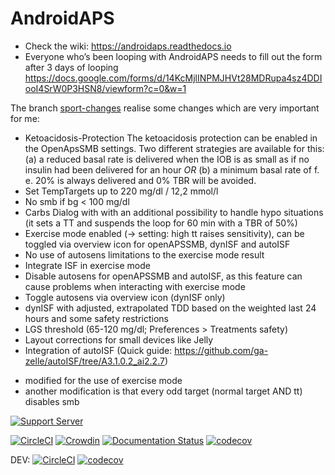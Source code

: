 # AndroidAPS
* Check the wiki: https://androidaps.readthedocs.io
* Everyone who’s been looping with AndroidAPS needs to fill out the form after 3 days of looping  https://docs.google.com/forms/d/14KcMjlINPMJHVt28MDRupa4sz4DDIooI4SrW0P3HSN8/viewform?c=0&w=1

The branch [sport-changes](https://github.com/swissalpine/AndroidAPS-1/tree/sport-changes) 
realise some changes which are very important for me:
* Ketoacidosis-Protection
  The ketoacidosis protection can be enabled in the OpenApsSMB settings. Two different strategies 
  are available for this:<br />
  (a) a reduced basal rate is delivered when the IOB is as small as if no insulin had been delivered for an hour _OR_
  (b) a minimum basal rate of f. e. 20% is always delivered and 0% TBR will be avoided.
* Set TempTargets up to 220 mg/dl / 12,2 mmol/l
* No smb if bg < 100 mg/dl
* Carbs Dialog with with an additional possibility to handle hypo situations (it sets a 
  TT and suspends the loop for 60 min with a TBR of 50%)
* Exercise mode enabled (-> setting: high tt raises sensitivity), can be toggled via overview icon for openAPSSMB, dynISF and autoISF
* No use of autosens limitations to the exercise mode result
* Integrate ISF in exercise mode
* Disable autosens for openAPSSMB and autoISF, as this feature can cause problems when interacting with exercise mode
* Toggle autosens via overview icon (dynISF only)
* dynISF with adjusted, extrapolated TDD based on the weighted last 24 hours and some safety restrictions
* LGS threshold (65-120 mg/dl; Preferences > Treatments safety)
* Layout corrections for small devices like Jelly
* Integration of autoISF (Quick guide: https://github.com/ga-zelle/autoISF/tree/A3.1.0.2_ai2.2.7)
- modified for the use of exercise mode
- another modification is that every odd target (normal target AND tt) disables smb

[![Support Server](https://img.shields.io/discord/629952586895851530.svg?label=Discord&logo=Discord&colorB=7289da&style=for-the-badge)](https://discord.gg/4fQUWHZ4Mw)

[![CircleCI](https://circleci.com/gh/nightscout/AndroidAPS/tree/master.svg?style=svg)](https://circleci.com/gh/nightscout/AndroidAPS/tree/master)
[![Crowdin](https://d322cqt584bo4o.cloudfront.net/androidaps/localized.svg)](https://translations.androidaps.org/project/androidaps)
[![Documentation Status](https://readthedocs.org/projects/androidaps/badge/?version=latest)](https://androidaps.readthedocs.io/en/latest/?badge=latest)
[![codecov](https://codecov.io/gh/nightscout/AndroidAPS/branch/master/graph/badge.svg)](https://codecov.io/gh/MilosKozak/AndroidAPS)

DEV: 
[![CircleCI](https://circleci.com/gh/nightscout/AndroidAPS/tree/dev.svg?style=svg)](https://circleci.com/gh/nightscout/AndroidAPS/tree/dev)
[![codecov](https://codecov.io/gh/nightscout/AndroidAPS/branch/dev/graph/badge.svg)](https://codecov.io/gh/MilosKozak/AndroidAPS)
